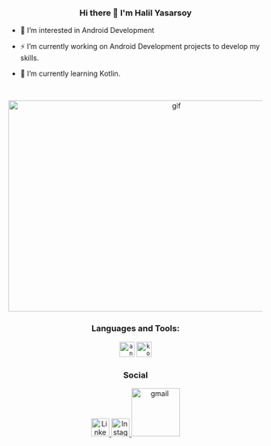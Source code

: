 ### <div align = "center">Hi there 👋 I'm Halil Yasarsoy</div>



- 👀 I’m interested in Android Development

- ⚡ I’m currently working on Android Development projects to develop my skills.

- 🌱 I’m currently learning Kotlin.


<br>
<div align="center">
<p><img alt="gif" src="https://user-images.githubusercontent.com/71354610/187088722-53a3a2e6-5227-4cfb-8ab9-c0343deae49c.gif" width="650" height="420">
</div>

<!--[![Anurag's GitHub stats](https://github-readme-stats.vercel.app/api?username=halilyasarsoy)](https://github.com/anuraghazra/github-readme-stats)-->

<div align="center">
<h3>Languages and Tools:</h3>
<code><img height="30" alt="android" src="https://user-images.githubusercontent.com/71354610/187088351-268aca61-8d0e-4b4d-98d1-29a28f88b53f.png"></code>
<code><img height="30" alt="kotlin" src="https://user-images.githubusercontent.com/71354610/187088432-fba1d9c4-c418-40f8-a94e-e7c71b872424.png"></code>
   
<br>

<h3>Social</h3>
<a href=https://www.linkedin.com/in/halilyasarsoy target="_blank">
<img alt="Linkedin" width="36px" src=https://img2.pngindir.com/20180406/jpq/kisspng-linkedin-logo-computer-icons-comcast-business-get-started-now-button-5ac6f544698595.9898331815229883564322.jpg />
<a href=https://www.instagram.com/_halilyasarsoy target="_blank">
<img alt="Instagram" width="36px" src="https://upload.wikimedia.org/wikipedia/commons/thumb/e/e7/Instagram_logo_2016.svg/2048px-Instagram_logo_2016.svg.png" />
<a href="mailto:halilyasarsoy15@gmail.com" target="_blank">
<img alt="gmail" width="96px" src="https://img.shields.io/badge/Gmail-D14836?style=for-the-badge&logo=gmail&logoColor=white" />



</div>


